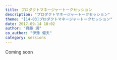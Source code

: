 ```yaml
---
title: プロダクトマネージャートークセッション
description: "プロダクトマネージャートークセッション"
theme: "[14-03]プロダクトマネージャートークセッション"
date: 2017-09-14 10:02
author: "齊藤 満"
co_author: "伊豫 健夫"
category: sessions
---
```

Coming soon
